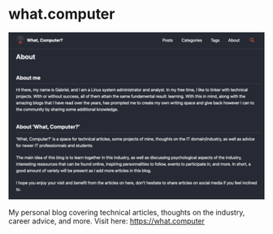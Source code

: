 # what.computer

![preview](./assets/images/readme/blog-preview.png)

My personal blog covering technical articles, thoughts on the industry, career advice, and more.
Visit here: <https://what.computer>
